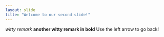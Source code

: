 ```yaml
---
layout: slide
title: "Welcome to our second slide!"
---
```

*witty remark* **another witty remark in bold**
Use the left arrow to go back!
